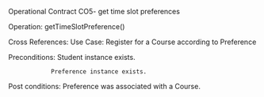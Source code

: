 Operational Contract  CO5- get time slot preferences

Operation: getTimeSlotPreference()

Cross References:  Use Case: Register for a Course according to Preference

Preconditions:  Student instance exists.

			    Preference instance exists.
			
Post conditions: Preference was associated with a Course.
